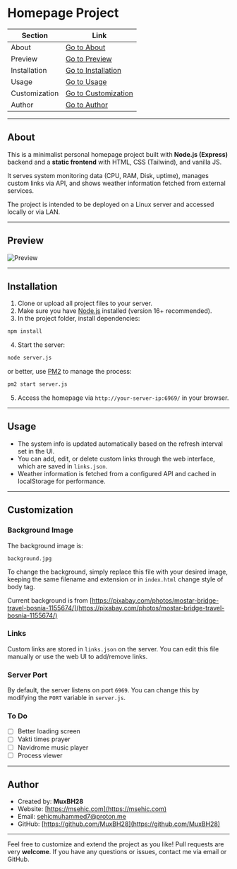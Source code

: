 # Homepage Project


| Section       | Link                                  |
| --------------- | --------------------------------------- |
| About         | [Go to About](#about)                 |
| Preview       | [Go to Preview](#preview)             |
| Installation  | [Go to Installation](#installation)   |
| Usage         | [Go to Usage](#usage)                 |
| Customization | [Go to Customization](#customization) |
| Author        | [Go to Author](#author)               |

---

## About

This is a minimalist personal homepage project built with **Node.js (Express)** backend and a **static frontend** with HTML, CSS (Tailwind), and vanilla JS.

It serves system monitoring data (CPU, RAM, Disk, uptime), manages custom links via API, and shows weather information fetched from external services.

The project is intended to be deployed on a Linux server and accessed locally or via LAN.

---

## Preview

![Preview](preview.png)

---

## Installation

1. Clone or upload all project files to your server.
2. Make sure you have [Node.js](https://nodejs.org/) installed (version 16+ recommended).
3. In the project folder, install dependencies:

```bash
npm install
```

4. Start the server:

```bash
node server.js
```

or better, use [PM2](https://pm2.keymetrics.io/) to manage the process:

```bash
pm2 start server.js
```

5. Access the homepage via `http://your-server-ip:6969/` in your browser.

---

## Usage

- The system info is updated automatically based on the refresh interval set in the UI.
- You can add, edit, or delete custom links through the web interface, which are saved in `links.json`.
- Weather information is fetched from a configured API and cached in localStorage for performance.

---

## Customization

### Background Image

The background image is:

```
background.jpg
```

To change the background, simply replace this file with your desired image, keeping the same filename and extension or in `index.html` change style of body tag.

Current background is from [https://pixabay.com/photos/mostar-bridge-travel-bosnia-1155674/](https://pixabay.com/photos/mostar-bridge-travel-bosnia-1155674/)

### Links

Custom links are stored in `links.json` on the server. You can edit this file manually or use the web UI to add/remove links.

### Server Port

By default, the server listens on port `6969`. You can change this by modifying the `PORT` variable in `server.js`.

### To Do
- [ ] Better loading screen
- [ ] Vakti times prayer
- [ ] Navidrome music player
- [ ] Process viewer

---

## Author

- Created by: **MuxBH28**
- Website: [https://msehic.com](https://msehic.com)
- Email: [sehicmuhammed7@proton.me](mailto:sehicmuhammed7@proton.me)
- GitHub: [https://github.com/MuxBH28](https://github.com/MuxBH28)

---

Feel free to customize and extend the project as you like! Pull requests are very **welcome**.
If you have any questions or issues, contact me via email or GitHub.
